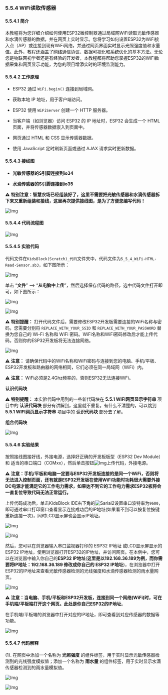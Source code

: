 ### 5.5.4 WiFi读取传感器

#### 5.5.4.1 简介

本教程将为您详细介绍如何使用ESP32微控制器通过局域网WiFi读取光敏传感器和水滴传感器的数据，并在网页上实时显示。您将学习如何设置ESP32为WiFi接入点（AP）或连接到现有WiFi网络，并通过网页界面实时显示光照强度值和水量值。此外，教程还涵盖了网络通信协议、数据可视化和系统优化的基本方法。无论您是物联网初学者还是有经验的开发者，本教程都将帮助您掌握ESP32的WiFi数据采集和网页显示功能，为您的项目增添实时的环境监测能力。

#### 5.5.4.2 工作原理

- ESP32 通过 `WiFi.begin()` 连接到局域网。

- 获取本地 IP 地址，用于客户端访问。

- ESP32 使用 `WiFiServer` 创建一个 HTTP 服务器。

- 当客户端（如浏览器）访问 ESP32 的 IP 地址时，ESP32 会生成一个 HTML 页面，并将传感器数据嵌入到页面中。

- 网页通过 HTML 和 CSS 显示传感器数据。

- 使用 JavaScript 定时刷新页面或通过 AJAX 请求实时更新数据。

#### 5.5.4.3 接线图

- **光敏传感器的S引脚连接到io34**

- **水滴传感器的S引脚连接到io35**

⚠️ **特别注意：智慧农场已经组装好了，这里不需要把光敏传感器和水滴传感器拆下来又重新组装和接线，这里再次提供接线图，是为了方便您编写代码！**

![Img](../media/couj022.png)

#### 5.5.4.4 代码流程图

![Img](../media/flo11.png)

#### 5.5.4.5 实验代码

代码文件在`KidsBlock(Scratch)_代码`文件夹中，代码文件为`5_5_4_WiFi-HTML-Read-Sensor.sb3`，如下图所示：

![Img](../media/couj-020.png)

单击 “**文件**” --> “**从电脑中上传**”，然后选择保存代码的路径，选中代码文件打开即可，如下图所示：

![Img](../media/couj-01-1.png)

![Img](../media/couj-020-1.png)

⚠️ **特别提醒：** 打开代码文件后，需要修改ESP32开发板需要连接的WiFi名称与密码，您需要分别将 `REPLACE_WITH_YOUR_SSID` 和 `REPLACE_WITH_YOUR_PASSWORD` 替换为您自己的 Wi-Fi 名称和 WiFi 密码。WiFi名称和WiFi密码修改后才能上传代码，否则你的ESP32开发板将无法连接网络。

![Img](../media/couj-00.png)

⚠️ **注意：** 请确保代码中的WiFi名称和WiFi密码与连接到您的电脑、手机/平板、ESP32开发板和路由器的网络相同，它们必须在同一局域网（WiFi）内。

⚠️ **注意：** WiFi必须是2.4Ghz频率的，否则ESP32无法连接WiFi。

**认识代码块**

⚠️ **特别提醒：** 本实验代码中用到的一些新代码块在 **5.5.1 WIFI网页显示字符串** 项目中的 **认识代码块** 部分有讲解到，这里就不重复。有什么不清楚的，可以跳到 **5.5.1 WIFI网页显示字符串** 项目中的 **认识代码块** 部分去了解。

**组合代码块**

![Img](../media/KidsBlock-code20.png)

#### 5.5.4.6 实验结果

按照接线图接好线，外接电源，选择好正确的开发板板型（ESP32 Dev Module）和 适当的串口端口（COMxx），然后单击按钮![Img](../media/upload.png)上传代码，外接电源。

⚠️ **注意：手机/平板和电脑一定要与ESP32开发板连接的是同一个WiFi，否则将无法进入控制页面，还有就是ESP32开发板在使用WiFi功能时功耗很大需要外接DC电源才能满足它的工作电力需求，如果达不到它的工作电力需求ESP32板将会一直复位导致代码无法正常运行。**

上传代码成功后，单击KidsBlock IDE右下角的![Sarial2](../media/Sarial2.png)设置串口波特率为`9600`，即可通过串口打印窗口查看显示连接成功后的IP地址(如果看不到可以按复位按键重新连接一次)，同时LCD显示屏也会显示IP地址。  

![Img](../media/abcouj0114.png)

![Img](../media/cou0114-1.jpg)

然后，您可以在浏览器输入串口监视器打印的 ESP32 IP地址 或LCD显示屏显示的 ESP32 IP地址，使用浏览器打开ESP32的IP地址，并访问网页。在本例中，您可以在浏览器中输入你自己的**ESP32 IP地址**(**这里是以192.168.36.189为例，而你需要将IP地址：192.168.36.189 修改成你自己的 ESP32 IP地址**)，在浏览器中打开ESP32的IP地址来查看光敏传感器检测的光线强度和水滴传感器检测的雨水量网页。

![Img](../media/webpag.png)

⚠️ **注意：当电脑、手机/平板和ESP32开发板，连接到同一个网络(WiFi)时，可在手机端/平板端打开这个网页。此处是你自己ESP32的IP地址**。

在手机端/平板端的浏览器中打开对应的IP地址，即可查看到对应传感器的数据等功能。

![Img](../media/WiFi-HTML-Read-Sensor.gif)

#### 5.5.4.7 代码解释

(1). 在网页中添加一个名称为 **光照强度** 的组件标签，用于实时显示光敏传感器检测到的光线强度模拟值；添加一个名称为 **雨水量** 的组件标签，用于实时显示水滴传感器检测到的雨水量模拟值。

![Img](../media/b43.png)

![Img](../media/b43-1.png)